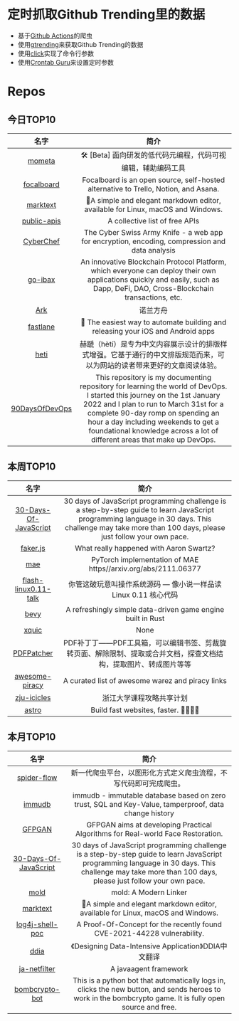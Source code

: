# 定时抓取Github Trending里的数据
* 基于[Github Actions](https://docs.github.com/en/actions)的爬虫
* 使用[gtrending](https://github.com/hedythedev/gtrending)来获取Github Trending的数据
* 使用[click](https://github.com/pallets/click)实现了命令行参数
* 使用[Crontab Guru](https://crontab.guru/)来设置定时参数

# Repos
## 今日TOP10 
<!-- START OF DAILY_TOP10_REPOS -->
| 名字 | 简介 |
| :----: | :----: |
| [mometa](https://github.com/imcuttle/mometa) | 🛠 [Beta] 面向研发的低代码元编程，代码可视编辑，辅助编码工具 |
| [focalboard](https://github.com/mattermost/focalboard) | Focalboard is an open source, self-hosted alternative to Trello, Notion, and Asana. |
| [marktext](https://github.com/marktext/marktext) | 📝A simple and elegant markdown editor, available for Linux, macOS and Windows. |
| [public-apis](https://github.com/public-apis/public-apis) | A collective list of free APIs |
| [CyberChef](https://github.com/gchq/CyberChef) | The Cyber Swiss Army Knife - a web app for encryption, encoding, compression and data analysis |
| [go-ibax](https://github.com/IBAX-io/go-ibax) | An innovative Blockchain Protocol Platform, which everyone can deploy their own applications quickly and easily, such as Dapp, DeFi, DAO, Cross-Blockchain transactions, etc. |
| [Ark](https://github.com/NNNNolan/Ark) | 诺兰方舟 |
| [fastlane](https://github.com/fastlane/fastlane) | 🚀 The easiest way to automate building and releasing your iOS and Android apps |
| [heti](https://github.com/sivan/heti) | 赫蹏（hètí）是专为中文内容展示设计的排版样式增强。它基于通行的中文排版规范而来，可以为网站的读者带来更好的文章阅读体验。 |
| [90DaysOfDevOps](https://github.com/MichaelCade/90DaysOfDevOps) | This repository is my documenting repository for learning the world of DevOps. I started this journey on the 1st January 2022 and I plan to run to March 31st for a complete 90-day romp on spending an hour a day including weekends to get a foundational knowledge across a lot of different areas that make up DevOps. |
<!-- END OF DAILY_TOP10_REPOS -->

## 本周TOP10
<!-- START OF WEEKLY_TOP10_REPOS -->
| 名字 | 简介 |
| :----: | :----: |
| [30-Days-Of-JavaScript](https://github.com/Asabeneh/30-Days-Of-JavaScript) | 30 days of JavaScript programming challenge is a step-by-step guide to learn JavaScript programming language in 30 days. This challenge may take more than 100 days, please just follow your own pace. |
| [faker.js](https://github.com/Marak/faker.js) | What really happened with Aaron Swartz? |
| [mae](https://github.com/facebookresearch/mae) | PyTorch implementation of MAE https//arxiv.org/abs/2111.06377 |
| [flash-linux0.11-talk](https://github.com/sunym1993/flash-linux0.11-talk) | 你管这破玩意叫操作系统源码 — 像小说一样品读 Linux 0.11 核心代码 |
| [bevy](https://github.com/bevyengine/bevy) | A refreshingly simple data-driven game engine built in Rust |
| [xquic](https://github.com/alibaba/xquic) | None |
| [PDFPatcher](https://github.com/wmjordan/PDFPatcher) | PDF补丁丁——PDF工具箱，可以编辑书签、剪裁旋转页面、解除限制、提取或合并文档，探查文档结构，提取图片、转成图片等等 |
| [awesome-piracy](https://github.com/Igglybuff/awesome-piracy) | A curated list of awesome warez and piracy links |
| [zju-icicles](https://github.com/QSCTech/zju-icicles) | 浙江大学课程攻略共享计划 |
| [astro](https://github.com/withastro/astro) | Build fast websites, faster. 🚀🧑‍🚀✨ |
<!-- END OF WEEKLY_TOP10_REPOS -->

## 本月TOP10
<!-- START OF MONTHLY_TOP10_REPOS -->
| 名字 | 简介 |
| :----: | :----: |
| [spider-flow](https://github.com/ssssssss-team/spider-flow) | 新一代爬虫平台，以图形化方式定义爬虫流程，不写代码即可完成爬虫。 |
| [immudb](https://github.com/codenotary/immudb) | immudb - immutable database based on zero trust, SQL and Key-Value, tamperproof, data change history |
| [GFPGAN](https://github.com/TencentARC/GFPGAN) | GFPGAN aims at developing Practical Algorithms for Real-world Face Restoration. |
| [30-Days-Of-JavaScript](https://github.com/Asabeneh/30-Days-Of-JavaScript) | 30 days of JavaScript programming challenge is a step-by-step guide to learn JavaScript programming language in 30 days. This challenge may take more than 100 days, please just follow your own pace. |
| [mold](https://github.com/rui314/mold) | mold: A Modern Linker |
| [marktext](https://github.com/marktext/marktext) | 📝A simple and elegant markdown editor, available for Linux, macOS and Windows. |
| [log4j-shell-poc](https://github.com/kozmer/log4j-shell-poc) | A Proof-Of-Concept for the recently found CVE-2021-44228 vulnerability. |
| [ddia](https://github.com/Vonng/ddia) | 《Designing Data-Intensive Application》DDIA中文翻译 |
| [ja-netfilter](https://github.com/ja-netfilter/ja-netfilter) | A javaagent framework |
| [bombcrypto-bot](https://github.com/mpcabete/bombcrypto-bot) | This is a python bot that automatically logs in, clicks the new button, and sends heroes to work in the bombcrypto game. It is fully open source and free. |
<!-- END OF MONTHLY_TOP10_REPOS -->

